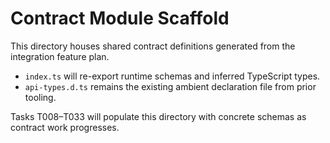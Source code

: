 # Contract Module Scaffold

This directory houses shared contract definitions generated from the integration feature plan.

- `index.ts` will re-export runtime schemas and inferred TypeScript types.
- `api-types.d.ts` remains the existing ambient declaration file from prior tooling.

Tasks T008–T033 will populate this directory with concrete schemas as contract work progresses.
